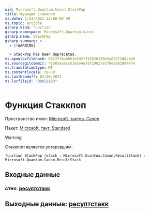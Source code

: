 ```yaml
---
uid: Microsoft.Quantum.Canon.StackPop
title: Функция Стаккпоп
ms.date: 1/23/2021 12:00:00 AM
ms.topic: article
qsharp.kind: function
qsharp.namespace: Microsoft.Quantum.Canon
qsharp.name: StackPop
qsharp.summary: >-
  > [!WARNING]

  > StackPop has been deprecated.
ms.openlocfilehash: 68f2ff4eb893e102ff19028208b3c8327208abe9
ms.sourcegitcommit: 71605ea9cc630e84e7ef29027e1f0ea06299747e
ms.translationtype: MT
ms.contentlocale: ru-RU
ms.lasthandoff: 01/26/2021
ms.locfileid: "98852103"
---
```

# <a name="stackpop-function"></a>Функция Стаккпоп

Пространство имен: [Microsoft. тактов. Canon](xref:Microsoft.Quantum.Canon)

Пакет: [Microsoft. такт. Standard](https://nuget.org/packages/Microsoft.Quantum.Standard)


> [!WARNING]
> Стаккпоп является устаревшим.



```qsharp
function StackPop (stack : Microsoft.Quantum.Canon.ResultStack) : Microsoft.Quantum.Canon.ResultStack
```


## <a name="input"></a>Входные данные

### <a name="stack--resultstack"></a>стек: [ресултстакк](xref:Microsoft.Quantum.Canon.ResultStack)





## <a name="output--resultstack"></a>Выходные данные: [ресултстакк](xref:Microsoft.Quantum.Canon.ResultStack)


